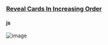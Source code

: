 ### [Reveal Cards In Increasing Order](https://leetcode.com/problems/reveal-cards-in-increasing-order)

#### js
![image](https://user-images.githubusercontent.com/77154607/220134180-8720755f-45f5-4eed-bdef-138e0c2da36d.png)
